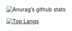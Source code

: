 

![Anurag’s github stats](https://github-readme-stats.vercel.app/api?username=danisoaresl&show_icons=true&count_private=true&theme=dracula)


[![Top Langs](https://github-readme-stats.vercel.app/api/top-langs/?username=danisoaresl&exclude_repo=cem_clipnet&layout=compact&theme=dracula)](https://github.com/danisoaresl/github-readme-stats)
